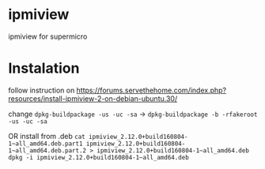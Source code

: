 # ipmiview
ipmiview for supermicro

# Instalation
follow instruction on https://forums.servethehome.com/index.php?resources/install-ipmiview-2-on-debian-ubuntu.30/

change `dpkg-buildpackage -us -uc -sa` -> `dpkg-buildpackage -b -rfakeroot -us -uc -sa`

OR install from .deb
`cat ipmiview_2.12.0+build160804-1~all_amd64.deb.part1 ipmiview_2.12.0+build160804-1~all_amd64.deb.part.2 > ipmiview_2.12.0+build160804-1~all_amd64.deb`
`dpkg -i ipmiview_2.12.0+build160804-1~all_amd64.deb`
